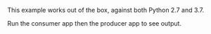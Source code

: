 This example works out of the box, against both Python 2.7 and 3.7.

Run the consumer app then the producer app to see output.